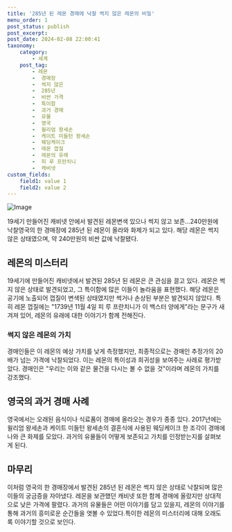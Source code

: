 ```yaml
---
title: '285년 된 레몬 경매에 낙찰 썩지 않은 레몬의 비밀'
menu_order: 1
post_status: publish
post_excerpt: 
post_date: 2024-02-08 22:00:41
taxonomy:
    category:
        - 세계
    post_tag:
        - 레몬
        -  경매장
        -  썩지 않은
        -  285년
        -  비싼 가격
        -  특이함
        -  과거 경매
        -  유물
        -  영국
        -  윌리엄 왕세손
        -  케이트 미들턴 왕세손
        -  웨딩케이크
        -  레몬 껍질
        -  레몬의 유래
        -  피 루 프란치니
        -  캐비넷
custom_fields:
    field1: value 1
    field2: value 2
---
```


![Image](https://imgnews.pstatic.net/image/277/2024/02/08/0005378248_001_20240208203201381.jpg?type=w647)

19세기 만들어진 캐비넷 안에서 발견된 레몬변색 있으나 썩지 않고 보존…240만원에 낙찰영국의 한 경매장에 285년 된 레몬이 올라와 화제가 되고 있다. 해당 레몬은 썩지 않은 상태였으며, 약 240만원의 비싼 값에 낙찰됐다.
## 레몬의 미스터리
19세기에 만들어진 캐비넷에서 발견된 285년 된 레몬은 큰 관심을 끌고 있다. 레몬은 썩지 않은 상태로 발견되었고, 그 특이함에 많은 이들이 놀라움을 표현했다. 해당 레몬은 공기에 노출되어 껍질이 변색된 상태였지만 썩거나 손상된 부분은 발견되지 않았다. 특히 레몬 껍질에는 "1739년 11월 4일 피 루 프란치니가 이 백스터 양에게"라는 문구가 새겨져 있어, 레몬의 유래에 대한 이야기가 함께 전해진다.
### 썩지 않은 레몬의 가치
경매인들은 이 레몬의 예상 가치를 낮게 측정했지만, 최종적으로는 경매인 추정가의 20배가 넘는 가격에 낙찰되었다. 이는 레몬의 특이성과 희귀성을 보여주는 사례로 평가받았다. 경매인은 "우리는 이와 같은 물건을 다시는 볼 수 없을 것"이라며 레몬의 가치를 강조했다.
## 영국의 과거 경매 사례
영국에서는 오래된 음식이나 식료품이 경매에 올라오는 경우가 종종 있다. 2017년에는 윌리엄 왕세손과 케이트 미들턴 왕세손의 결혼식에 사용된 웨딩케이크 한 조각이 경매에 나와 큰 화제를 모았다. 과거의 유물들이 어떻게 보존되고 가치를 인정받는지를 살펴보게 된다.
## 마무리
이처럼 영국의 한 경매장에서 발견된 285년 된 레몬은 썩지 않은 상태로 낙찰되며 많은 이들의 궁금증을 자아냈다. 레몬을 보관했던 캐비넷 또한 함께 경매에 올랐지만 상대적으로 낮은 가격에 팔렸다. 과거의 유물들은 어떤 이야기를 담고 있을지, 레몬의 이야기를 통해 과거의 흥미로운 순간들을 엿볼 수 있었다.특이한 레몬의 미스터리에 대해 오래도록 이야기할 것으로 보인다.
